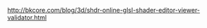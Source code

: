 <!--
 * @Author: your name
 * @Date: 2021-03-23 15:19:19
 * @LastEditTime: 2021-03-25 15:34:52
 * @LastEditors: Please set LastEditors
 * @Description: In User Settings Edit
 * @Reference: https://webglfundamentals.org/webgl/lessons/zh_cn/webgl-shaders-and-glsl.html
 * @FilePath: /three.js-lessions/教程/docs/WebGL 着色器和GLSL.md
-->
http://bkcore.com/blog/3d/shdr-online-glsl-shader-editor-viewer-validator.html
